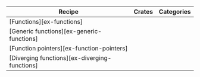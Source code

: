| Recipe | Crates | Categories |
|--------|--------|------------|
| [Functions][ex-functions] |  |  |
| [Generic functions][ex-generic-functions] |  |  |
| [Function pointers][ex-function-pointers] |  |  |
| [Diverging functions][ex-diverging-functions] |  |  |
